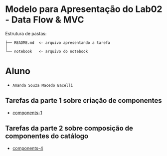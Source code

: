 # Modelo para Apresentação do Lab02 - Data Flow & MVC

Estrutura de pastas:

~~~
├── README.md  <- arquivo apresentando a tarefa
│
└── notebook   <- arquivo do notebook
~~~

# Aluno
* `Amanda Souza Macedo Bacelli`

## Tarefas da parte 1 sobre criação de componentes

* [components-1](labs/2021/02-dataflow_mvc/solucoes/ex150306/notebook/amanda_components-1-chart-single-class.ipynb)

## Tarefas da parte 2 sobre composição de componentes do catálogo

* [components-4](labs/2021/02-dataflow_mvc/solucoes/ex150306/notebook/amanda_components-4-catalog.ipynb)
